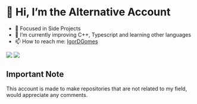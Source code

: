 # 👋 Hi, I’m the Alternative Account

- 👀 Focused in Side Projects
- 🌱 I’m currently improving C++, Typescript and learning other languages
- 📫 How to reach me: [IgorDGomes](https://github.com/IgorDGomes)


<img src="https://github-readme-stats.vercel.app/api?username=Somebodyy000&hide=contribs&hide_border=true&show_icons=true&theme=dark&icon_color=1722aa&border_radius=16&ring_color=00fff0" />
<img src="https://github-readme-stats.vercel.app/api/top-langs?username=Somebodyy000&hide_border=true&theme=dark&border_radius=24" />

## Important Note

This account is made to make repositories that are not related to my field, would appreciate any comments.


<!---
Somebodyy000/Somebodyy000 is a ✨ special ✨ repository because its `README.md` (this file) appears on your GitHub profile.
You can click the Preview link to take a look at your changes.
--->
